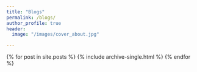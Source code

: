 ```yaml
---
title: "Blogs"
permalink: /blogs/
author_profile: true
header:
  image: "/images/cover_about.jpg"

---
```


{% for post in site.posts %}
    {% include archive-single.html %}
{% endfor %}

